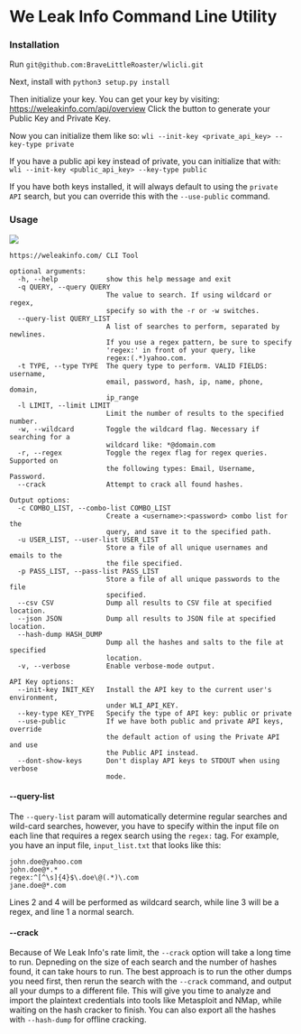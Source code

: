 We Leak Info Command Line Utility
=================================
### Installation


Run `git@github.com:BraveLittleRoaster/wlicli.git`

Next, install with `python3 setup.py install`

Then initialize your key. You can get your key by visiting: https://weleakinfo.com/api/overview
Click the button to generate your Public Key and Private Key.

Now you can initialize them like so: `wli --init-key <private_api_key> --key-type private`

If you have a public api key instead of private, you can initialize that with: `wli --init-key <public_api_key> --key-type public`

If you have both keys installed, it will always default to using the `private API` search, but you can override this with
the `--use-public` command.


### Usage


<a href="https://asciinema.org/a/xND07dxs7FP2hNasVgEnGxHcz" target="_blank"><img src="https://asciinema.org/a/xND07dxs7FP2hNasVgEnGxHcz.svg" /></a>
```
https://weleakinfo.com/ CLI Tool

optional arguments:
  -h, --help            show this help message and exit
  -q QUERY, --query QUERY
                        The value to search. If using wildcard or regex,
                        specify so with the -r or -w switches.
  --query-list QUERY_LIST
                        A list of searches to perform, separated by newlines.
                        If you use a regex pattern, be sure to specify
                        'regex:' in front of your query, like
                        regex:(.*)yahoo.com.
  -t TYPE, --type TYPE  The query type to perform. VALID FIELDS: username,
                        email, password, hash, ip, name, phone, domain,
                        ip_range
  -l LIMIT, --limit LIMIT
                        Limit the number of results to the specified number.
  -w, --wildcard        Toggle the wildcard flag. Necessary if searching for a
                        wildcard like: *@domain.com
  -r, --regex           Toggle the regex flag for regex queries. Supported on
                        the following types: Email, Username, Password.
  --crack               Attempt to crack all found hashes.

Output options:
  -c COMBO_LIST, --combo-list COMBO_LIST
                        Create a <username>:<password> combo list for the
                        query, and save it to the specified path.
  -u USER_LIST, --user-list USER_LIST
                        Store a file of all unique usernames and emails to the
                        the file specified.
  -p PASS_LIST, --pass-list PASS_LIST
                        Store a file of all unique passwords to the file
                        specified.
  --csv CSV             Dump all results to CSV file at specified location.
  --json JSON           Dump all results to JSON file at specified location.
  --hash-dump HASH_DUMP
                        Dump all the hashes and salts to the file at specified
                        location.
  -v, --verbose         Enable verbose-mode output.

API Key options:
  --init-key INIT_KEY   Install the API key to the current user's environment,
                        under WLI_API_KEY.
  --key-type KEY_TYPE   Specify the type of API key: public or private
  --use-public          If we have both public and private API keys, override
                        the default action of using the Private API and use
                        the Public API instead.
  --dont-show-keys      Don't display API keys to STDOUT when using verbose
                        mode.

```

#### --query-list

The `--query-list` param will automatically determine regular searches and wild-card searches, however, you have to
specify within the input file on each line that requires a regex search using the `regex:` tag. For example, you have an input file, `input_list.txt` that looks like this:

```
john.doe@yahoo.com
john.doe@*.*
regex:^[^\s]{4}$\.doe\@(.*)\.com
jane.doe@*.com
```

Lines 2 and 4 will be performed as wildcard search, while line 3 will be a regex, and line 1 a normal search.

#### --crack

Because of We Leak Info's rate limit, the `--crack` option will take a long time to run. Depneding on the size of each 
search and the number of hashes found, it can take hours to run. The best approach is to run the other dumps you need 
first, then rerun the search with the `--crack` command, and output all your dumps to a different file. This will give 
you time to analyze and import the plaintext credentials into tools like Metasploit and NMap, while waiting on the hash
cracker to finish. You can also export all the hashes with `--hash-dump` for offline cracking.